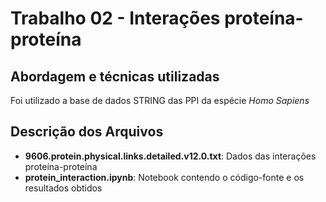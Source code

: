 # Trabalho 02 - Interações proteína-proteína

## Abordagem e técnicas utilizadas
Foi utilizado a base de dados STRING das PPI da espécie _Homo Sapiens_

## Descrição dos Arquivos
- **9606.protein.physical.links.detailed.v12.0.txt**: Dados das interações proteína-proteína
- **protein_interaction.ipynb**: Notebook contendo o código-fonte e os resultados obtidos
